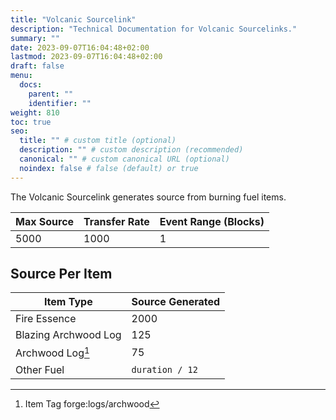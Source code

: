 ```yaml
---
title: "Volcanic Sourcelink"
description: "Technical Documentation for Volcanic Sourcelinks."
summary: ""
date: 2023-09-07T16:04:48+02:00
lastmod: 2023-09-07T16:04:48+02:00
draft: false
menu:
  docs:
    parent: ""
    identifier: ""
weight: 810
toc: true
seo:
  title: "" # custom title (optional)
  description: "" # custom description (recommended)
  canonical: "" # custom canonical URL (optional)
  noindex: false # false (default) or true
---
```


The Volcanic Sourcelink generates source from burning fuel items.

| Max Source | Transfer Rate | Event Range (Blocks) |
| ---------- | ------------- | -------------------- |
| 5000       | 1000          | 1                    |

## Source Per Item

| Item Type            | Source Generated |
| -------------------- | ---------------- |
| Fire Essence         | 2000             |
| Blazing Archwood Log | 125              |
| Archwood Log[^1]     | 75               |
| Other Fuel           | `duration / 12`  |

[^1]: <span class="badge text-bg-info">Item Tag</span> <span class="badge text-bg-dark">forge:logs/archwood</span>
